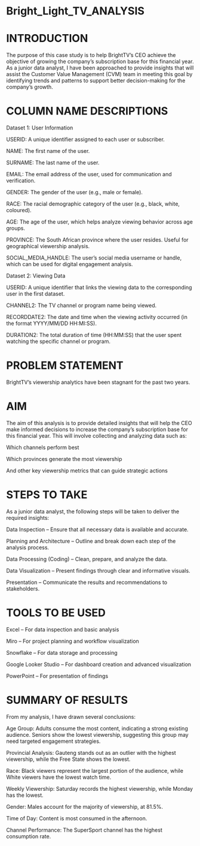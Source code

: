 # Bright_Light_TV_ANALYSIS
# INTRODUCTION

The purpose of this case study is to help BrightTV’s CEO achieve the objective of growing the company’s subscription base for this financial year. As a junior data analyst, I have been approached to provide insights that will assist the Customer Value Management (CVM) team in meeting this goal by identifying trends and patterns to support better decision-making for the company’s growth.

# COLUMN NAME DESCRIPTIONS
Dataset 1: User Information

USERID:	A unique identifier assigned to each user or subscriber.

NAME:	The first name of the user.

SURNAME:	The last name of the user.

EMAIL:	The email address of the user, used for communication and verification.

GENDER: The gender of the user (e.g., male or female).

RACE: The racial demographic category of the user (e.g., black, white, coloured).

AGE:	The age of the user, which helps analyze viewing behavior across age groups.

PROVINCE:	The South African province where the user resides. Useful for geographical viewership analysis.

SOCIAL_MEDIA_HANDLE:	The user’s social media username or handle, which can be used for digital engagement analysis.

Dataset 2: Viewing Data


USERID:	A unique identifier that links the viewing data to the corresponding user in the first dataset.

CHANNEL2:	The TV channel or program name being viewed.

RECORDDATE2:	The date and time when the viewing activity occurred (in the format YYYY/MM/DD HH:MI:SS).

DURATION2:	The total duration of time (HH:MM:SS) that the user spent watching the specific channel or program.

# PROBLEM STATEMENT

BrightTV’s viewership analytics have been stagnant for the past two years.

# AIM

The aim of this analysis is to provide detailed insights that will help the CEO make informed decisions to increase the company’s subscription base for this financial year. This will involve collecting and analyzing data such as:

Which channels perform best

Which provinces generate the most viewership

And other key viewership metrics that can guide strategic actions

# STEPS TO TAKE

As a junior data analyst, the following steps will be taken to deliver the required insights:

Data Inspection – Ensure that all necessary data is available and accurate.

Planning and Architecture – Outline and break down each step of the analysis process.

Data Processing (Coding) – Clean, prepare, and analyze the data.

Data Visualization – Present findings through clear and informative visuals.

Presentation – Communicate the results and recommendations to stakeholders.

# TOOLS TO BE USED

Excel – For data inspection and basic analysis

Miro – For project planning and workflow visualization

Snowflake – For data storage and processing

Google Looker Studio – For dashboard creation and advanced visualization

PowerPoint – For presentation of findings

# SUMMARY OF RESULTS

From my analysis, I have drawn several conclusions:

Age Group: Adults consume the most content, indicating a strong existing audience. Seniors show the lowest viewership, suggesting this group may need targeted engagement strategies.

Provincial Analysis: Gauteng stands out as an outlier with the highest viewership, while the Free State shows the lowest.

Race: Black viewers represent the largest portion of the audience, while White viewers have the lowest watch time.

Weekly Viewership: Saturday records the highest viewership, while Monday has the lowest.

Gender: Males account for the majority of viewership, at 81.5%.

Time of Day: Content is most consumed in the afternoon.

Channel Performance: The SuperSport channel has the highest consumption rate.

